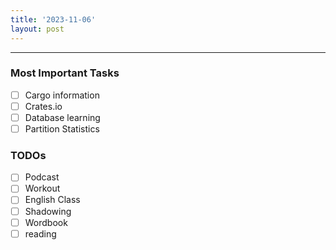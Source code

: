 ```yaml
---
title: '2023-11-06'
layout: post
---
```


---

### Most Important Tasks

- [ ] Cargo information
- [ ] Crates.io
- [ ] Database learning
- [ ] Partition Statistics

### TODOs

- [ ] Podcast
- [ ] Workout
- [ ] English Class
- [ ] Shadowing
- [ ] Wordbook
- [ ] reading

